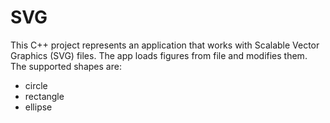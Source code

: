 # SVG

This C++ project represents an application that works with Scalable Vector Graphics (SVG) files. The app loads figures from file and modifies them. The supported shapes are:
- circle
- rectangle
- ellipse
